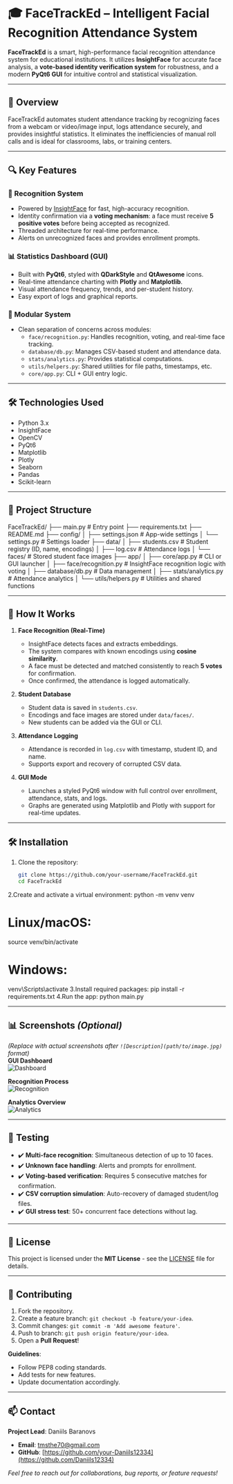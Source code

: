 # 🎓 FaceTrackEd – Intelligent Facial Recognition Attendance System

**FaceTrackEd** is a smart, high-performance facial recognition attendance system for educational institutions. It utilizes **InsightFace** for accurate face analysis, a **vote-based identity verification system** for robustness, and a modern **PyQt6 GUI** for intuitive control and statistical visualization.

---

## 🚀 Overview

FaceTrackEd automates student attendance tracking by recognizing faces from a webcam or video/image input, logs attendance securely, and provides insightful statistics. It eliminates the inefficiencies of manual roll calls and is ideal for classrooms, labs, or training centers.

---

## 🔍 Key Features

### 🤖 Recognition System
- Powered by [InsightFace](https://github.com/deepinsight/insightface) for fast, high-accuracy recognition.
- Identity confirmation via a **voting mechanism**: a face must receive **5 positive votes** before being accepted as recognized.
- Threaded architecture for real-time performance.
- Alerts on unrecognized faces and provides enrollment prompts.

### 📊 Statistics Dashboard (GUI)
- Built with **PyQt6**, styled with **QDarkStyle** and **QtAwesome** icons.
- Real-time attendance charting with **Plotly** and **Matplotlib**.
- Visual attendance frequency, trends, and per-student history.
- Easy export of logs and graphical reports.

### 🧩 Modular System
- Clean separation of concerns across modules:
  - `face/recognition.py`: Handles recognition, voting, and real-time face tracking.
  - `database/db.py`: Manages CSV-based student and attendance data.
  - `stats/analytics.py`: Provides statistical computations.
  - `utils/helpers.py`: Shared utilities for file paths, timestamps, etc.
  - `core/app.py`: CLI + GUI entry logic.

---

## 🛠️ Technologies Used
- Python 3.x
- InsightFace
- OpenCV
- PyQt6
- Matplotlib
- Plotly
- Seaborn
- Pandas
- Scikit-learn

---

## 📁 Project Structure
FaceTrackEd/
├── main.py # Entry point
├── requirements.txt
├── README.md
├── config/
│ ├── settings.json # App-wide settings
│ └── settings.py # Settings loader
├── data/
│ ├── students.csv # Student registry (ID, name, encodings)
│ ├── log.csv # Attendance logs
│ └── faces/ # Stored student face images
├── app/
│ ├── core/app.py # CLI or GUI launcher
│ ├── face/recognition.py # InsightFace recognition logic with voting
│ ├── database/db.py # Data management
│ ├── stats/analytics.py # Attendance analytics
│ └── utils/helpers.py # Utilities and shared functions

---

## 🧠 How It Works

1. **Face Recognition (Real-Time)**
   - InsightFace detects faces and extracts embeddings.
   - The system compares with known encodings using **cosine similarity**.
   - A face must be detected and matched consistently to reach **5 votes** for confirmation.
   - Once confirmed, the attendance is logged automatically.

2. **Student Database**
   - Student data is saved in `students.csv`.
   - Encodings and face images are stored under `data/faces/`.
   - New students can be added via the GUI or CLI.

3. **Attendance Logging**
   - Attendance is recorded in `log.csv` with timestamp, student ID, and name.
   - Supports export and recovery of corrupted CSV data.

4. **GUI Mode**
   - Launches a styled PyQt6 window with full control over enrollment, attendance, stats, and logs.
   - Graphs are generated using Matplotlib and Plotly with support for real-time updates.

---

## 🛠️ Installation

1. Clone the repository:
   ```bash
   git clone https://github.com/your-username/FaceTrackEd.git
   cd FaceTrackEd
2.Create and activate a virtual environment:
python -m venv venv
# Linux/macOS:
source venv/bin/activate
# Windows:
venv\Scripts\activate
3.Install required packages:
pip install -r requirements.txt
4.Run the app:
python main.py

---

## 📊 Screenshots *(Optional)*  
*(Replace with actual screenshots after `![Description](path/to/image.jpg)` format)*  
**GUI Dashboard**  
![Dashboard](screenshots/dashboard.png)  

**Recognition Process**  
![Recognition](screenshots/recognition.png)  

**Analytics Overview**  
![Analytics](screenshots/analytics.png)  

---

## 🧪 Testing  
- ✔️ **Multi-face recognition**: Simultaneous detection of up to 10 faces.  
- ✔️ **Unknown face handling**: Alerts and prompts for enrollment.  
- ✔️ **Voting-based verification**: Requires 5 consecutive matches for confirmation.  
- ✔️ **CSV corruption simulation**: Auto-recovery of damaged student/log files.  
- ✔️ **GUI stress test**: 50+ concurrent face detections without lag.  

---

## 📜 License  
This project is licensed under the **MIT License** - see the [LICENSE](LICENSE) file for details.  

---

## 🤝 Contributing  
1. Fork the repository.  
2. Create a feature branch: `git checkout -b feature/your-idea`.  
3. Commit changes: `git commit -m 'Add awesome feature'`.  
4. Push to branch: `git push origin feature/your-idea`.  
5. Open a **Pull Request**!  

**Guidelines**:  
- Follow PEP8 coding standards.  
- Add tests for new features.  
- Update documentation accordingly.  

---

## 📫 Contact  
**Project Lead**: Daniils Baranovs
- **Email**: [tmsthe70@gmail.com](tmsthe70@gmail.com)  
- **GitHub**: [https://github.com/your-Daniils12334](https://github.com/Daniils12334)  

*Feel free to reach out for collaborations, bug reports, or feature requests!*  

